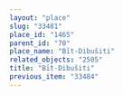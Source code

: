 ```yaml
---
layout: "place"
slug: "33481"
place_id: "1465"
parent_id: "70"
place_name: "Bīt-Dibušiti"
related_objects: "2505"
title: "Bīt-Dibušiti"
previous_item: "33484"
---
```

